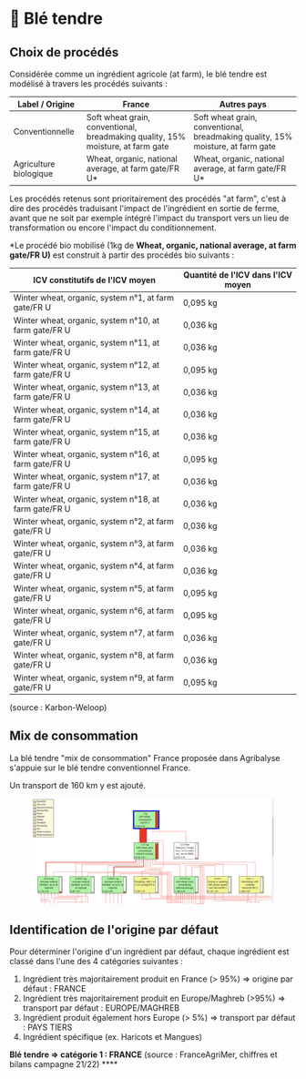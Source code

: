 # 🌾 Blé tendre

## Choix de procédés

Considérée comme un ingrédient agricole (at farm), le blé tendre est modélisé à travers les procédés suivants :&#x20;

| Label / Origine        | France                                                                          | Autres pays                                                                     |
| ---------------------- | ------------------------------------------------------------------------------- | ------------------------------------------------------------------------------- |
| Conventionnelle        | Soft wheat grain, conventional, breadmaking quality, 15% moisture, at farm gate | Soft wheat grain, conventional, breadmaking quality, 15% moisture, at farm gate |
| Agriculture biologique | Wheat, organic, national average, at farm gate/FR U\*                           | Wheat, organic, national average, at farm gate/FR U\*                           |

Les procédés retenus sont prioritairement des procédés "at farm", c'est à dire des procédés traduisant l'impact de l'ingrédient en sortie de ferme, avant que ne soit par exemple intégré l'impact du transport vers un lieu de transformation ou encore l'impact du conditionnement.

\*Le procédé bio mobilisé (1kg de **Wheat, organic, national average, at farm gate/FR U)** est construit à partir des procédés bio suivants :&#x20;

| ICV constitutifs de l'ICV moyen                       | Quantité de l'ICV dans l'ICV moyen |
| ----------------------------------------------------- | ---------------------------------- |
| Winter wheat, organic, system n°1, at farm gate/FR U  | 0,095 kg                           |
| Winter wheat, organic, system n°10, at farm gate/FR U | 0,036 kg                           |
| Winter wheat, organic, system n°11, at farm gate/FR U | 0,036 kg                           |
| Winter wheat, organic, system n°12, at farm gate/FR U | 0,095 kg                           |
| Winter wheat, organic, system n°13, at farm gate/FR U | 0,036 kg                           |
| Winter wheat, organic, system n°14, at farm gate/FR U | 0,036 kg                           |
| Winter wheat, organic, system n°15, at farm gate/FR U | 0,036 kg                           |
| Winter wheat, organic, system n°16, at farm gate/FR U | 0,095 kg                           |
| Winter wheat, organic, system n°17, at farm gate/FR U | 0,036 kg                           |
| Winter wheat, organic, system n°18, at farm gate/FR U | 0,036 kg                           |
| Winter wheat, organic, system n°2, at farm gate/FR U  | 0,036 kg                           |
| Winter wheat, organic, system n°3, at farm gate/FR U  | 0,036 kg                           |
| Winter wheat, organic, system n°4, at farm gate/FR U  | 0,036 kg                           |
| Winter wheat, organic, system n°5, at farm gate/FR U  | 0,095 kg                           |
| Winter wheat, organic, system n°6, at farm gate/FR U  | 0,095 kg                           |
| Winter wheat, organic, system n°7, at farm gate/FR U  | 0,036 kg                           |
| Winter wheat, organic, system n°8, at farm gate/FR U  | 0,036 kg                           |
| Winter wheat, organic, system n°9, at farm gate/FR U  | 0,095 kg                           |

(source : Karbon-Weloop)

## Mix de consommation

La blé tendre "mix de consommation" France proposée dans Agribalyse s'appuie sur le blé tendre conventionnel France.

Un transport de 160 km y est ajouté.

<figure><img src="../../.gitbook/assets/Screenshot 2022-11-08 at 14.56.24.png" alt=""><figcaption></figcaption></figure>

## Identification de l'origine par défaut

Pour déterminer l'origine d'un ingrédient par défaut, chaque ingrédient est classé dans l'une des 4 catégories suivantes :&#x20;

1. Ingrédient très majoritairement produit en France (> 95%) => origine par défaut : FRANCE
2. Ingrédient très majoritairement produit en Europe/Maghreb (>95%) => transport par défaut : EUROPE/MAGHREB&#x20;
3. Ingrédient produit également hors Europe (> 5%) => transport par défaut : PAYS TIERS
4. Ingrédient spécifique (ex. Haricots et Mangues)&#x20;

**Blé tendre => catégorie 1 : FRANCE** (source : FranceAgriMer, chiffres et bilans campagne 21/22) ****&#x20;
